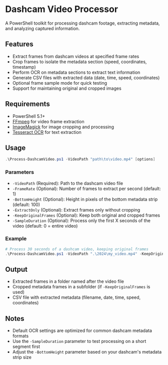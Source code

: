 # Dashcam Video Processor

A PowerShell toolkit for processing dashcam footage, extracting metadata, and analyzing captured information.

## Features

- Extract frames from dashcam videos at specified frame rates
- Crop frames to isolate the metadata section (speed, coordinates, timestamp)
- Perform OCR on metadata sections to extract text information
- Generate CSV files with extracted data (date, time, speed, coordinates)
- Optional frame sample mode for quick testing
- Support for maintaining original and cropped images

## Requirements

- PowerShell 5.1+
- [FFmpeg](https://ffmpeg.org/download.html) for video frame extraction
- [ImageMagick](https://imagemagick.org/script/download.php) for image cropping and processing
- [Tesseract OCR](https://github.com/UB-Mannheim/tesseract/wiki) for text extraction

## Usage

```powershell
.\Process-DashcamVideo.ps1 -VideoPath "path\to\video.mp4" [options]
```

### Parameters

- `-VideoPath` (Required): Path to the dashcam video file
- `-FrameRate` (Optional): Number of frames to extract per second (default: 1)
- `-BottomHeight` (Optional): Height in pixels of the bottom metadata strip (default: 100)
- `-ExtractOnly` (Optional): Extract frames only without cropping
- `-KeepOriginalFrames` (Optional): Keep both original and cropped frames
- `-SampleDuration` (Optional): Process only the first X seconds of the video (default: 0 = entire video)

### Example

```powershell
# Process 30 seconds of a dashcam video, keeping original frames
.\Process-DashcamVideo.ps1 -VideoPath ".\2024\my_video.mp4" -KeepOriginalFrames -SampleDuration 30
```

## Output

- Extracted frames in a folder named after the video file
- Cropped metadata frames in a subfolder (if `-KeepOriginalFrames` is used)
- CSV file with extracted metadata (filename, date, time, speed, coordinates)

## Notes

- Default OCR settings are optimized for common dashcam metadata formats
- Use the `-SampleDuration` parameter to test processing on a short segment first
- Adjust the `-BottomHeight` parameter based on your dashcam's metadata strip size
